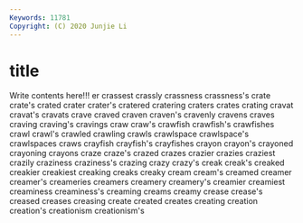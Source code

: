 ```yaml
---
Keywords: 11781
Copyright: (C) 2020 Junjie Li
---
```


# title

Write contents here!!!
er 
crassest 
crassly 
crassness 
crassness's 
crate 
crate's 
crated 
crater 
crater's
cratered 
cratering 
craters 
crates 
crating 
cravat 
cravat's 
cravats 
crave 
craved
craven 
craven's 
cravenly 
cravens 
craves 
craving 
craving's 
cravings 
craw 
craw's
crawfish 
crawfish's 
crawfishes 
crawl 
crawl's 
crawled 
crawling 
crawls 
crawlspace 
crawlspace's
crawlspaces 
craws 
crayfish 
crayfish's 
crayfishes 
crayon 
crayon's 
crayoned 
crayoning 
crayons
craze 
craze's 
crazed 
crazes 
crazier 
crazies 
craziest 
crazily 
craziness 
craziness's
crazing 
crazy 
crazy's 
creak 
creak's 
creaked 
creakier 
creakiest 
creaking 
creaks
creaky 
cream 
cream's 
creamed 
creamer 
creamer's 
creameries 
creamers 
creamery 
creamery's
creamier 
creamiest 
creaminess 
creaminess's 
creaming 
creams 
creamy 
crease 
crease's 
creased
creases 
creasing 
create 
created 
creates 
creating 
creation 
creation's 
creationism 
creationism's
